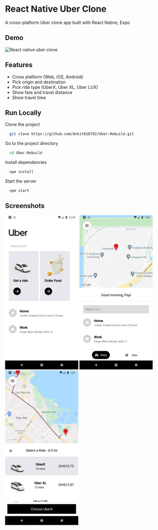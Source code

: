 # React Native Uber Clone

A cross-platform Uber clone app built with React Native, Expo

## Demo

<img src="./assets/screenshots/demo.gif" alt="React native uber clone" width="320px"/>

## Features

- Cross platform (Web, iOS, Android)
- Pick origin and destination
- Pick ride type (UberX, Uber XL, Uber LUX)
- Show fare and travel distance
- Show travel time

## Run Locally

Clone the project

```bash
  git clone https://github.com/Ankit628792/Uber-Rebuild.git
```

Go to the project directory

```bash
  cd Uber-Rebuild
```

Install dependencies

```bash
  npm install
```

Start the server

```bash
  npm start
```

## Screenshots

<img src="./assets/screenshots/home.jpg" alt="Screen to pick an origin" width="240px"/> 
<img src="./assets/screenshots/search.jpg" alt="Screen to pick a destination" width="240px"/> 
<img src="./assets/screenshots/result.jpg" alt="Screen to pick a ride" width="240px"/>
